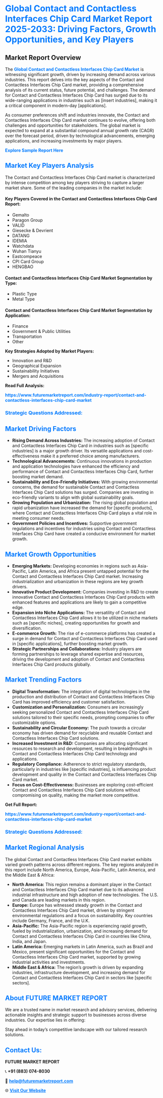 <h1 style="color: #007BFF;">Global Contact and Contactless Interfaces Chip Card Market Report 2025-2033: Driving Factors, Growth Opportunities, and Key Players</h1>

<section id="overview">
<h2>Market Report Overview</h2>
<p>The <a href="https://www.futuremarketreport.com/industry-report/contact-and-contactless-interfaces-chip-card-market" style="color: #007BFF; text-decoration: none;"><strong>Global Contact and Contactless Interfaces Chip Card Market</strong></a> is witnessing significant growth, driven by increasing demand across various industries. This report delves into the key aspects of the Contact and Contactless Interfaces Chip Card market, providing a comprehensive analysis of its current status, future potential, and challenges. The demand for Contact and Contactless Interfaces Chip Card has surged due to its wide-ranging applications in industries such as [insert industries], making it a critical component in modern-day [applications].</p>
<p>As consumer preferences shift and industries innovate, the Contact and Contactless Interfaces Chip Card market continues to evolve, offering both challenges and opportunities for stakeholders. The global market is expected to expand at a substantial compound annual growth rate (CAGR) over the forecast period, driven by technological advancements, emerging applications, and increasing investments by major players.</p>
</section>

<section id="overview">
<p><a href="https://www.futuremarketreport.com/request-sample/reportId=76430" style="color: #007BFF; text-decoration: none;"><strong>Explore Sample Report Here</strong></a></p>
</section>

<section id="key-players">
<h2 style="color: #007BFF;">Market Key Players Analysis</h2>
<p>The Contact and Contactless Interfaces Chip Card market is characterized by intense competition among key players striving to capture a larger market share. Some of the leading companies in the market include:</p>
<h4>Key Players Covered in the Contact and Contactless Interfaces Chip Card Report:</h4>
<ul><li>Gemalto</li><li>Paragon Group</li><li>VALID</li><li>Giesecke &amp; Devrient</li><li>DATANG</li><li>IDEMIA</li><li>Watchdata</li><li>Wuhan Tianyu</li><li>Eastcompeace</li><li>CPI Card Group</li><li>HENGBAO</li></ul>
<h4>Contact and Contactless Interfaces Chip Card Market Segmentation by Type:</h4>
<ul><li>Plastic Type</li><li>Metal Type</li></ul>

<h4>Contact and Contactless Interfaces Chip Card Market Segmentation by Application:</h4>
<ul><li>Finance</li><li>Government &amp; Public Utilities</li><li>Transportation</li><li>Other</li></ul>
<p><strong>Key Strategies Adopted by Market Players:</strong></p>
<ul>
<li>Innovation and R&D</li>
<li>Geographical Expansion</li>
<li>Sustainability Initiatives</li>
<li>Mergers and Acquisitions</li>
</ul>
</section>

<section>
<p><strong>Read Full Analysis: </strong></p><a href="https://www.futuremarketreport.com/industry-report/contact-and-contactless-interfaces-chip-card-market" style="color: #007BFF; text-decoration: none;"><strong>https://www.futuremarketreport.com/industry-report/contact-and-contactless-interfaces-chip-card-market</strong></a>
<h3 style="color: #007BFF;">Strategic Questions Addressed:</h3>
</section>

<section id="driving-factors">
<h2 style="color: #007BFF;">Market Driving Factors</h2>
<ul>
<li><strong>Rising Demand Across Industries:</strong> The increasing adoption of Contact and Contactless Interfaces Chip Card in industries such as [specific industries] is a major growth driver. Its versatile applications and cost-effectiveness make it a preferred choice among manufacturers.</li>
<li><strong>Technological Advancements:</strong> Continuous innovations in production and application technologies have enhanced the efficiency and performance of Contact and Contactless Interfaces Chip Card, further boosting market demand.</li>
<li><strong>Sustainability and Eco-Friendly Initiatives:</strong> With growing environmental concerns, the demand for sustainable Contact and Contactless Interfaces Chip Card solutions has surged. Companies are investing in eco-friendly variants to align with global sustainability goals.</li>
<li><strong>Growing Population and Urbanization:</strong> The rising global population and rapid urbanization have increased the demand for [specific products], where Contact and Contactless Interfaces Chip Card plays a vital role in meeting consumer needs.</li>
<li><strong>Government Policies and Incentives:</strong> Supportive government regulations and incentives for industries using Contact and Contactless Interfaces Chip Card have created a conducive environment for market growth.</li>
</ul>
</section>

<section id="growth-opportunities">
<h2 style="color: #007BFF;">Market Growth Opportunities</h2>
<ul>
<li><strong>Emerging Markets:</strong> Developing economies in regions such as Asia-Pacific, Latin America, and Africa present untapped potential for the Contact and Contactless Interfaces Chip Card market. Increasing industrialization and urbanization in these regions are key growth drivers.</li>
<li><strong>Innovative Product Development:</strong> Companies investing in R&D to create innovative Contact and Contactless Interfaces Chip Card products with enhanced features and applications are likely to gain a competitive edge.</li>
<li><strong>Expansion into Niche Applications:</strong> The versatility of Contact and Contactless Interfaces Chip Card allows it to be utilized in niche markets such as [specific niches], creating opportunities for growth and diversification.</li>
<li><strong>E-commerce Growth:</strong> The rise of e-commerce platforms has created a surge in demand for Contact and Contactless Interfaces Chip Card used in [specific applications], further boosting market growth.</li>
<li><strong>Strategic Partnerships and Collaborations:</strong> Industry players are forming partnerships to leverage shared expertise and resources, driving the development and adoption of Contact and Contactless Interfaces Chip Card products globally.</li>
</ul>
</section>

<section id="trending-factors">
<h2 style="color: #007BFF;">Market Trending Factors</h2>
<ul>
<li><strong>Digital Transformation:</strong> The integration of digital technologies in the production and distribution of Contact and Contactless Interfaces Chip Card has improved efficiency and customer satisfaction.</li>
<li><strong>Customization and Personalization:</strong> Consumers are increasingly seeking personalized Contact and Contactless Interfaces Chip Card solutions tailored to their specific needs, prompting companies to offer customizable options.</li>
<li><strong>Sustainability and Circular Economy:</strong> The push towards a circular economy has driven demand for recyclable and reusable Contact and Contactless Interfaces Chip Card solutions.</li>
<li><strong>Increased Investment in R&D:</strong> Companies are allocating significant resources to research and development, resulting in breakthroughs in Contact and Contactless Interfaces Chip Card technology and applications.</li>
<li><strong>Regulatory Compliance:</strong> Adherence to strict regulatory standards, particularly in industries like [specific industries], is influencing product development and quality in the Contact and Contactless Interfaces Chip Card market.</li>
<li><strong>Focus on Cost-Effectiveness:</strong> Businesses are exploring cost-efficient Contact and Contactless Interfaces Chip Card solutions without compromising on quality, making the market more competitive.</li>
</ul>
</section>

<section>
<p><strong>Get Full Report: </strong></p><a href="https://www.futuremarketreport.com/industry-report/contact-and-contactless-interfaces-chip-card-market" style="color: #007BFF; text-decoration: none;"><strong>https://www.futuremarketreport.com/industry-report/contact-and-contactless-interfaces-chip-card-market</strong></a>
<h3 style="color: #007BFF;">Strategic Questions Addressed:</h3>
</section>


<section id="regional-analysis">
<h2 style="color: #007BFF;">Market Regional Analysis</h2>
<p>The global Contact and Contactless Interfaces Chip Card market exhibits varied growth patterns across different regions. The key regions analyzed in this report include North America, Europe, Asia-Pacific, Latin America, and the Middle East & Africa:</p>
<ul>
<li><strong>North America:</strong> This region remains a dominant player in the Contact and Contactless Interfaces Chip Card market due to its advanced industrial infrastructure and high adoption of new technologies. The U.S. and Canada are leading markets in this region.</li>
<li><strong>Europe:</strong> Europe has witnessed steady growth in the Contact and Contactless Interfaces Chip Card market, driven by stringent environmental regulations and a focus on sustainability. Key countries include Germany, France, and the U.K.</li>
<li><strong>Asia-Pacific:</strong> The Asia-Pacific region is experiencing rapid growth, fueled by industrialization, urbanization, and increasing demand for Contact and Contactless Interfaces Chip Card in countries like China, India, and Japan.</li>
<li><strong>Latin America:</strong> Emerging markets in Latin America, such as Brazil and Mexico, present significant opportunities for the Contact and Contactless Interfaces Chip Card market, supported by growing industrial activities and investments.</li>
<li><strong>Middle East & Africa:</strong> The region’s growth is driven by expanding industries, infrastructure development, and increasing demand for Contact and Contactless Interfaces Chip Card in sectors like [specific sectors].</li>
</ul>
</section>

<footer>
<h2 style="color: #007BFF;">About FUTURE MARKET REPORT</h2>
<p>We are a trusted name in market research and advisory services, delivering actionable insights and strategic support to businesses across diverse industries. Our expertise lies in offering:</p>

<p>Stay ahead in today’s competitive landscape with our tailored research solutions.</p>

<h2 style="color: #007BFF;">Contact Us:</h2>
<p><strong>FUTURE MARKET REPORT</strong></p>
<p>📞 <strong>+91 (883) 074-8030</strong></p>
<p>📧 <strong><a href="mailto:help@futuremarketreport.com" style="color: #007BFF;">help@futuremarketreport.com</a></strong></p>
<p>🌐 <strong><a href="https://www.futuremarketreport.com/" style="color: #007BFF;">Visit Our Website</a></strong></p>
</footer>